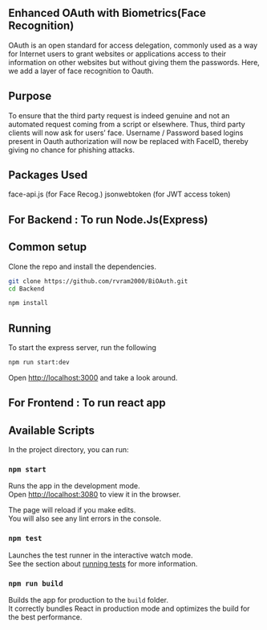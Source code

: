 ## Enhanced OAuth with Biometrics(Face Recognition)

OAuth is an open standard for access delegation, commonly used as a way for Internet users to grant websites or applications access to their information on other websites but without giving them the passwords.
Here, we add a layer of face recognition to Oauth.

## Purpose 
To ensure that the third party request is indeed genuine and not an automated request coming from a script or elsewhere. Thus, third party clients will now ask for users’ face. Username / Password based logins present in Oauth authorization will now be replaced with FaceID, thereby giving no chance for phishing attacks.

## Packages Used
face-api.js (for Face Recog.)
jsonwebtoken (for JWT access token)


## For Backend : To run Node.Js(Express)

## Common setup

Clone the repo and install the dependencies.

```bash
git clone https://github.com/rvram2000/BiOAuth.git
cd Backend
```

```bash
npm install
```

## Running 

To start the express server, run the following

```bash
npm run start:dev
```

Open [http://localhost:3000](http://localhost:3000) and take a look around.


## For Frontend : To run react app

## Available Scripts

In the project directory, you can run:

### `npm start`

Runs the app in the development mode.<br />
Open [http://localhost:3080](http://localhost:3080) to view it in the browser.

The page will reload if you make edits.<br />
You will also see any lint errors in the console.

### `npm test`

Launches the test runner in the interactive watch mode.<br />
See the section about [running tests](https://facebook.github.io/create-react-app/docs/running-tests) for more information.

### `npm run build`

Builds the app for production to the `build` folder.<br />
It correctly bundles React in production mode and optimizes the build for the best performance.


